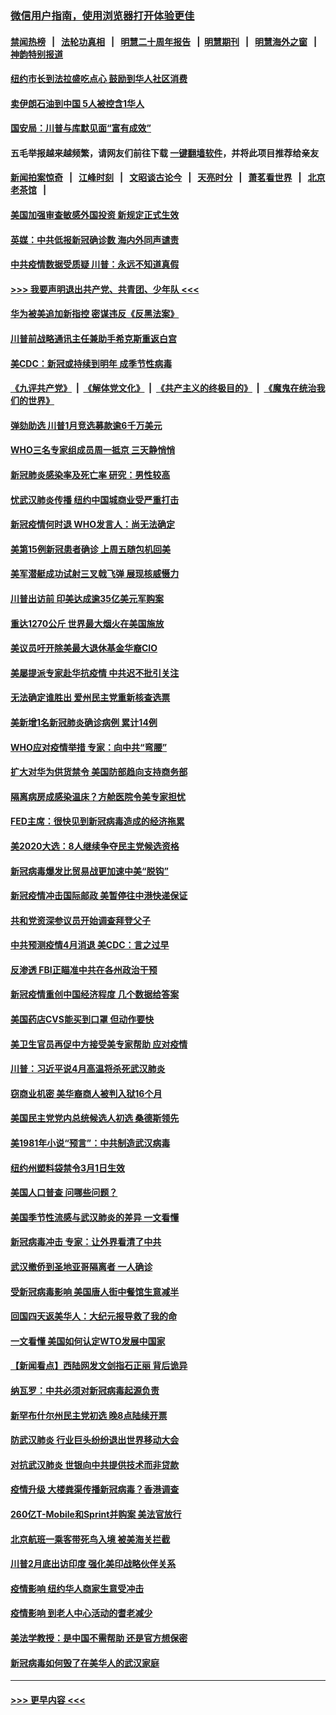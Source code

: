 ### [微信用户指南，使用浏览器打开体验更佳](https://github.com/gfw-breaker/banned-news1/blob/master/indexes/wechat-guide.md?t=0)
#### [禁闻热榜](热点新闻.md?t=0)  &nbsp;&nbsp;|&nbsp;&nbsp; [法轮功真相](https://github.com/gfw-breaker/truth/blob/master/README.md?t=0) &nbsp;&nbsp;|&nbsp;&nbsp; [明慧二十周年报告](https://github.com/gfw-breaker/mh-reports/blob/master/README.md?t=0) &nbsp;&nbsp;|&nbsp;&nbsp;[明慧期刊](https://github.com/gfw-breaker/mh-qikan) &nbsp;&nbsp;|&nbsp;&nbsp; [明慧海外之窗](https://github.com/gfw-breaker/mh-news/blob/master/README.md?t=0) &nbsp;&nbsp;|&nbsp;&nbsp; [神韵特别报道](https://github.com/gfw-breaker/mh-news/blob/master/shenyun.md?t=0)
#### [纽约市长到法拉盛吃点心  鼓励到华人社区消费](../pages/nsc412/n11868197.md?t=02141602) 
#### [卖伊朗石油到中国  5人被控含1华人](../pages/nsc412/n11867988.md?t=02141602) 
#### [国安局：川普与库默见面“富有成效”](../pages/nsc412/n11867976.md?t=02141602) 
#### 五毛举报越来越频繁，请网友们前往下载 [一键翻墙软件](https://github.com/gfw-breaker/ssr-accounts)，并将此项目推荐给亲友
#### [新闻拍案惊奇](https://github.com/gfw-breaker/banned-news1/blob/master/pages/link4.md) &nbsp;&nbsp;|&nbsp;&nbsp; [江峰时刻](https://github.com/gfw-breaker/banned-news1/blob/master/pages/link4.md) &nbsp;&nbsp;|&nbsp;&nbsp; [文昭谈古论今](https://github.com/gfw-breaker/banned-news1/blob/master/pages/link4.md) &nbsp;&nbsp;|&nbsp;&nbsp; [天亮时分](https://github.com/gfw-breaker/banned-news1/blob/master/pages/link4.md) &nbsp;&nbsp;|&nbsp;&nbsp; [萧茗看世界](https://github.com/gfw-breaker/banned-news1/blob/master/pages/link4.md) &nbsp;&nbsp;|&nbsp;&nbsp; [北京老茶馆](https://github.com/gfw-breaker/banned-news1/blob/master/pages/link4.md) &nbsp;&nbsp;|&nbsp;&nbsp; 
#### [美国加强审查敏感外国投资 新规定正式生效](../pages/nsc412/n11868041.md?t=02141602) 
#### [英媒：中共低报新冠确诊数 海内外同声谴责](../pages/nsc412/n11867421.md?t=02141602) 
#### [中共疫情数据受质疑 川普：永远不知道真假](../pages/nsc412/n11867195.md?t=02141602) 
#### [>>> 我要声明退出共产党、共青团、少年队 <<<](https://github.com/begood0513/goodnews/blob/master/quit/letter.md) 
#### [华为被美追加新指控 密谋违反《反黑法案》](../pages/nsc412/n11867191.md?t=02141602) 
#### [川普前战略通讯主任兼助手希克斯重返白宫](../pages/nsc412/n11867104.md?t=02141602) 
#### [美CDC：新冠或持续到明年 成季节性病毒](../pages/nsc412/n11867279.md?t=02141602) 
#### [《九评共产党》](https://github.com/begood0513/9ping.md/blob/master/README.md) &nbsp;|&nbsp; [《解体党文化》](../../../../jtdwh.md/blob/master/README.md)  &nbsp;|&nbsp; [《共产主义的终极目的》](../../../../gczydzjmd.md/blob/master/README.md) &nbsp;|&nbsp; [《魔鬼在统治我们的世界》](../../../../mgztzwmdsj.md/blob/master/README.md) 
#### [弹劾助选 川普1月竞选募款逾6千万美元](../pages/nsc412/n11866950.md?t=02141602) 
#### [WHO三名专家组成员周一抵京 三天静悄悄](../pages/nsc412/n11866947.md?t=02141602) 
#### [新冠肺炎感染率及死亡率 研究：男性较高](../pages/nsc412/n11866956.md?t=02141602) 
#### [忧武汉肺炎传播 纽约中国城商业受严重打击](../pages/nsc412/n11866902.md?t=02141602) 
#### [新冠疫情何时退 WHO发言人：尚无法确定](../pages/nsc412/n11866864.md?t=02141602) 
#### [美第15例新冠患者确诊 上周五随包机回美](../pages/nsc412/n11866852.md?t=02141602) 
#### [美军潜艇成功试射三叉戟飞弹 展现核威慑力](../pages/nsc412/n11866046.md?t=02141602) 
#### [川普出访前 印美达成逾35亿美元军购案](../pages/nsc412/n11865444.md?t=02141602) 
#### [重达1270公斤 世界最大烟火在美国施放](../pages/nsc412/n11865198.md?t=02141602) 
#### [美议员吁开除美最大退休基金华裔CIO](../pages/nsc412/n11865230.md?t=02141602) 
#### [美屡提派专家赴华抗疫情 中共迟不批引关注](../pages/nsc412/n11864719.md?t=02141602) 
#### [无法确定谁胜出 爱州民主党重新核查选票](../pages/nsc412/n11864830.md?t=02141602) 
#### [美新增1名新冠肺炎确诊病例 累计14例](../pages/nsc412/n11864893.md?t=02141602) 
#### [WHO应对疫情举措 专家：向中共“弯腰”](../pages/nsc412/n11864727.md?t=02141602) 
#### [扩大对华为供货禁令 美国防部趋向支持商务部](../pages/nsc412/n11864773.md?t=02141602) 
#### [隔离病房成感染温床？方舱医院令美专家担忧](../pages/nsc412/n11864575.md?t=02141602) 
#### [FED主席：很快见到新冠病毒造成的经济拖累](../pages/nsc412/n11864507.md?t=02141602) 
#### [美2020大选：8人继续争夺民主党候选资格](../pages/nsc412/n11864327.md?t=02141602) 
#### [新冠病毒爆发比贸易战更加速中美“脱钩”](../pages/nsc412/n11864470.md?t=02141602) 
#### [新冠疫情冲击国际邮政 美暂停往中港快递保证](../pages/nsc412/n11864207.md?t=02141602) 
#### [共和党资深参议员开始调查拜登父子](../pages/nsc412/n11863984.md?t=02141602) 
#### [中共预测疫情4月消退 美CDC：言之过早](../pages/nsc412/n11864310.md?t=02141602) 
#### [反渗透 FBI正瞄准中共在各州政治干预](../pages/nsc412/n11864300.md?t=02141602) 
#### [新冠疫情重创中国经济程度 几个数据给答案](../pages/nsc412/n11864203.md?t=02141602) 
#### [美国药店CVS能买到口罩 但动作要快](../pages/nsc412/n11862438.md?t=02141602) 
#### [美卫生官员再促中方接受美专家帮助 应对疫情](../pages/nsc412/n11864043.md?t=02141602) 
#### [川普：习近平说4月高温将杀死武汉肺炎](../pages/nsc412/n11860814.md?t=02141602) 
#### [窃商业机密 美华裔商人被判入狱16个月](../pages/nsc412/n11863911.md?t=02141602) 
#### [美国民主党党内总统候选人初选 桑德斯领先](../pages/nsc412/n11863475.md?t=02141602) 
#### [美1981年小说“预言”：中共制造武汉病毒](../pages/nsc412/n11863306.md?t=02141602) 
#### [纽约州塑料袋禁令3月1日生效](../pages/nsc412/n11862832.md?t=02141602) 
#### [美国人口普查  问哪些问题？](../pages/nsc412/n11862808.md?t=02141602) 
#### [美国季节性流感与武汉肺炎的差异 一文看懂](../pages/nsc412/n11862428.md?t=02141602) 
#### [新冠病毒冲击 专家：让外界看清了中共](../pages/nsc412/n11862280.md?t=02141602) 
#### [武汉撤侨到圣地亚哥隔离者 一人确诊](../pages/nsc412/n11862460.md?t=02141602) 
#### [受新冠病毒影响 美国唐人街中餐馆生意减半](../pages/nsc412/n11861940.md?t=02141602) 
#### [回国四天返美华人：大纪元报导救了我的命](../pages/nsc412/n11862181.md?t=02141602) 
#### [一文看懂 美国如何认定WTO发展中国家](../pages/nsc412/n11862051.md?t=02141602) 
#### [【新闻看点】西陆网发文剑指石正丽 背后诡异](../pages/nsc412/n11861792.md?t=02141602) 
#### [纳瓦罗：中共必须对新冠病毒起源负责](../pages/nsc412/n11861810.md?t=02141602) 
#### [新罕布什尔州民主党初选 晚8点陆续开票](../pages/nsc412/n11861872.md?t=02141602) 
#### [防武汉肺炎 行业巨头纷纷退出世界移动大会](../pages/nsc412/n11861795.md?t=02141602) 
#### [对抗武汉肺炎 世银向中共提供技术而非贷款](../pages/nsc412/n11861652.md?t=02141602) 
#### [疫情升级 大楼粪渠传播新冠病毒？香港调查](../pages/nsc412/n11861556.md?t=02141602) 
#### [260亿T-Mobile和Sprint并购案 美法官放行](../pages/nsc412/n11861511.md?t=02141602) 
#### [北京航班一乘客带死鸟入境 被美海关拦截](../pages/nsc412/n11861317.md?t=02141602) 
#### [川普2月底出访印度 强化美印战略伙伴关系](../pages/nsc412/n11860557.md?t=02141602) 
#### [疫情影响  纽约华人商家生意受冲击](../pages/nsc412/n11860284.md?t=02141602) 
#### [疫情影响  到老人中心活动的耆老减少](../pages/nsc412/n11860199.md?t=02141602) 
#### [美法学教授：是中国不需帮助 还是官方想保密](../pages/nsc412/n11859492.md?t=02141602) 
#### [新冠病毒如何毁了在美华人的武汉家庭](../pages/nsc412/n11859524.md?t=02141602) 

----
#### [ >>> 更早内容 <<< ](../indexes/nsc412-earlier.md)
